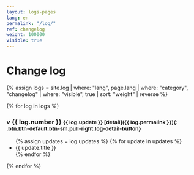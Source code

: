 ```yaml
---
layout: logs-pages
lang: en
permalink: "/log/"
ref: changelog
weight: 100000
visible: true
---
```


# Change log

{% assign logs = site.log | where: "lang", page.lang | where: "category", "changelog" | where: "visible", true | sort: "weight" | reverse %}

{% for log in logs %}
### v {{ log.number }}  <small class="{{ log.status }}">{{ log.update }} [detail]({{ log.permalink }}){: .btn.btn-default.btn-sm.pull-right.log-detail-button}</small>

<ul class="changelog">
	{% assign updates = log.updates %}
	{% for update in updates %}
	<li class="ch-{{ update.status }}">{{ update.title }}</li>
	{% endfor %}
</ul>

{% endfor %}
